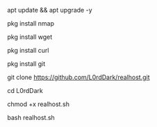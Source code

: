 apt update && apt upgrade -y

pkg install nmap

pkg install wget

pkg install curl

pkg install git

git clone https://github.com/L0rdDark/realhost.git

cd L0rdDark

chmod +x realhost.sh

bash realhost.sh
